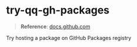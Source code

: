 # try-qq-gh-packages

> **Reference**: [docs.github.com](https://docs.github.com/en/packages)

Try hosting a package on GitHub Packages registry

